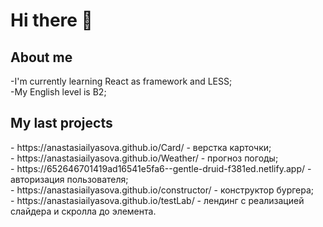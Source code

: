 <h1> Hi there 👋 </h1>

<h2>About me</h2>
-I'm currently learning React as framework and LESS; <br>
-My English level is B2;

<h2>My last projects</h2>
- https://anastasiailyasova.github.io/Card/ - верстка карточки; <br>
- https://anastasiailyasova.github.io/Weather/ - прогноз погоды; <br>
- https://652646701419ad16541e5fa6--gentle-druid-f381ed.netlify.app/ - авторизация пользователя; <br>
- https://anastasiailyasova.github.io/constructor/ - конструктор бургера; <br>
- https://anastasiailyasova.github.io/testLab/ - лендинг с реализацией слайдера и скролла до элемента.
<!--
**AnastasiaIlyasova/AnastasiaIlyasova** is a ✨ _special_ ✨ repository because its `README.md` (this file) appears on your GitHub profile.

Here are some ideas to get you started:

- 🔭 I’m currently working on ...
- 🌱 I’m currently learning ...
- 👯 I’m looking to collaborate on ...
- 🤔 I’m looking for help with ...
- 💬 Ask me about ...
- 📫 How to reach me: ...
- 😄 Pronouns: ...
- ⚡ Fun fact: ...
-->
